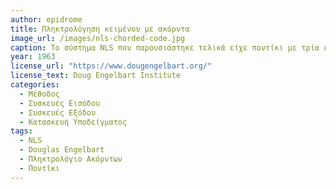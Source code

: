 ```yaml
---
author: epidrome
title: Πληκτρολόγηση κειμένου με ακόρντα 
image_url: /images/nls-chorded-code.jpg
caption: Το σύστημα NLS που παρουσιάστηκε τελικά είχε ποντίκι με τρία κουμπιά, ακόρντα πέντε πλήκτρων και ορθογώνια οθόνη. Μερικά χρόνια νωρίτερα η ερευνητική ομάδα ξεκίνησε με το διαθέσιμο υλικό εκείνης της εποχής, όπως ήταν η στρογκυλή οθόνη του ραντάρ και ένα χειροποίητο ποντίκι με ένα πλήκτρο, έτσι ώστε να κατασκευάσει μια πρώτη έκδοση για το λογισμικό διάδρασης και να διαπιστώσει στην πράξη ποιες αλλαγές απαιτούνται για την επόμενη έκδοση των συσκευών διάδρασης σε μια επαναλληπτική διαδικασία σχεδίασης.
year: 1963 
license_url: "https://www.dougengelbart.org/"
license_text: Doug Engelbart Institute 
categories:
  - Μέθοδος 
  - Συσκευές Εισόδου 
  - Συσκευές Εξόδου
  - Κατασκευή Υποδείγματος 
tags:
  - NLS 
  - Douglas Engelbart
  - Πληκτρολόγιο Ακόρντων
  - Ποντίκι
---
```

